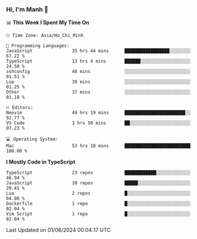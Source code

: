 ### Hi, I'm Manh 👋

<!--START_SECTION:waka-->
📊 **This Week I Spent My Time On** 

```text
🕑︎ Time Zone: Asia/Ho_Chi_Minh

💬 Programming Languages: 
JavaScript               35 hrs 44 mins      █████████████████░░░░░░░░   67.22 % 
TypeScript               13 hrs 4 mins       ██████░░░░░░░░░░░░░░░░░░░   24.58 % 
sshconfig                48 mins             ░░░░░░░░░░░░░░░░░░░░░░░░░   01.51 % 
Lua                      39 mins             ░░░░░░░░░░░░░░░░░░░░░░░░░   01.25 % 
Other                    37 mins             ░░░░░░░░░░░░░░░░░░░░░░░░░   01.18 % 

🔥 Editors: 
Neovim                   49 hrs 19 mins      ███████████████████████░░   92.77 % 
VS Code                  3 hrs 50 mins       ██░░░░░░░░░░░░░░░░░░░░░░░   07.23 % 

💻 Operating System: 
Mac                      53 hrs 10 mins      █████████████████████████   100.00 % 
```

**I Mostly Code in TypeScript** 

```text
TypeScript               23 repos            ████████████░░░░░░░░░░░░░   46.94 % 
JavaScript               10 repos            █████░░░░░░░░░░░░░░░░░░░░   20.41 % 
Lua                      2 repos             █░░░░░░░░░░░░░░░░░░░░░░░░   04.08 % 
Dockerfile               1 repo              █░░░░░░░░░░░░░░░░░░░░░░░░   02.04 % 
Vim Script               1 repo              █░░░░░░░░░░░░░░░░░░░░░░░░   02.04 % 
```




 Last Updated on 01/06/2024 00:04:17 UTC
<!--END_SECTION:waka-->
